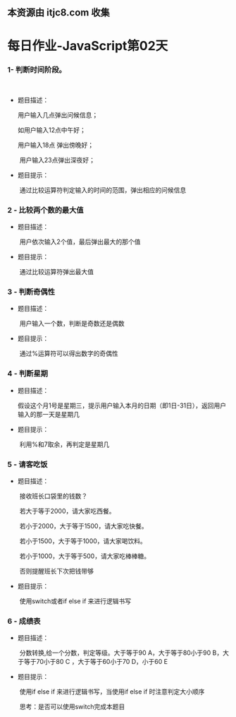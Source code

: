 ## 本资源由 itjc8.com 收集
# 每日作业-JavaScript第02天

### 1- 判断时间阶段。 

​	

- 题目描述： 

  	用户输入几点弹出问候信息；
	
  	如用户输入12点中午好；
	
  	用户输入18点 弹出傍晚好；

  ​	用户输入23点弹出深夜好；

- 题目提示：

  ​	通过比较运算符判定输入的时间的范围，弹出相应的问候信息

### 2 - 比较两个数的最大值   

- 题目描述：

  ​	用户依次输入2个值，最后弹出最大的那个值

- 题目提示：

  ​	通过比较运算符弹出最大值

### 3 - 判断奇偶性

- 题目描述：

  ​	用户输入一个数，判断是奇数还是偶数

- 题目提示：

  ​	通过%运算符可以得出数字的奇偶性

### 4 - 判断星期

- 题目描述：

  ​	假设这个月1号是星期三，提示用户输入本月的日期（即1日-31日），返回用户输入的那一天是星期几

- 题目提示：

  ​	利用%和7取余，再判定是星期几

### 5 - 请客吃饭

- 题目描述：

  ​	接收班长口袋里的钱数？

  ​	若大于等于2000，请大家吃西餐。

  ​	若小于2000，大于等于1500，请大家吃快餐。

  ​	若小于1500，大于等于1000，请大家喝饮料。

  ​	若小于1000，大于等于500，请大家吃棒棒糖。

  ​	否则提醒班长下次把钱带够

- 题目提示：

  ​	使用switch或者if else if 来进行逻辑书写

### 6 - 成绩表

- 题目描述：

  ​	分数转换,给一个分数，判定等级。大于等于90  A，大于等于80小于90  B，大于等于70小于80  C ，大于等于60小于70 D，小于60 E

- 题目提示：

  ​	使用if else if 来进行逻辑书写，当使用if else if 时注意判定大小顺序

  ​	思考：是否可以使用switch完成本题目